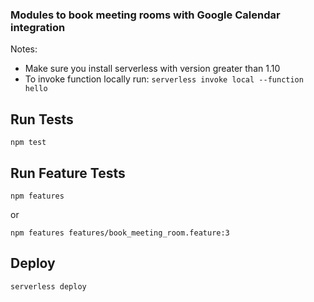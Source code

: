 ### Modules to book meeting rooms with Google Calendar integration

Notes:

* Make sure you install serverless with version greater than 1.10
* To invoke function locally run:
`serverless invoke local --function hello`


## Run Tests

```
npm test
```

## Run Feature Tests

```
npm features
```

or

```
npm features features/book_meeting_room.feature:3
```


## Deploy

```
serverless deploy
```
